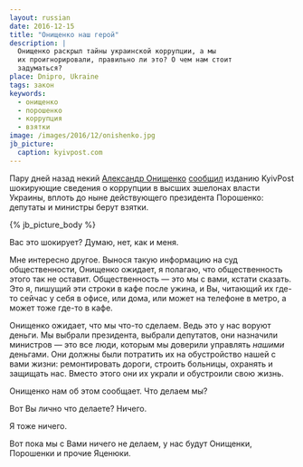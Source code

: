 ```yaml
---
layout: russian
date: 2016-12-15
title: "Онищенко наш герой"
description: |
  Онищенко раскрыл тайны украинской коррупции, а мы
  их проигнорировали, правильно ли это? О чем нам стоит
  задуматься?
place: Dnipro, Ukraine
tags: закон
keywords:
  - онищенко
  - порошенко
  - коррупция
  - взятки
image: /images/2016/12/onishenko.jpg
jb_picture:
  caption: kyivpost.com
---
```


Пару дней назад некий
[Александр Онищенко](https://ru.wikipedia.org/wiki/%D0%9E%D0%BD%D0%B8%D1%89%D0%B5%D0%BD%D0%BA%D0%BE,_%D0%90%D0%BB%D0%B5%D0%BA%D1%81%D0%B0%D0%BD%D0%B4%D1%80_%D0%A0%D0%BE%D0%BC%D0%B0%D0%BD%D0%BE%D0%B2%D0%B8%D1%87)
[сообщил](https://www.kyivpost.com/ukraine-politics/onyshchenko-makes-sweeping-claims-poroshenko-graft.html)
изданию KyivPost шокирующие сведения о коррупции
в высших эшелонах власти Украины, вплоть до
ныне действующего президента Порошенко: депутаты и министры берут
взятки.

<!--more-->

{% jb_picture_body %}

Вас это шокирует? Думаю, нет, как и меня.

Мне интересно другое. Вынося такую информацию на суд общественности,
Онищенко ожидает, я полагаю, что общественность этого так не оставит.
Общественность &mdash; это мы с вами, кстати сказать. Это я, пишущий
эти строки в кафе после ужина, и Вы, читающий их где-то сейчас у себя
в офисе, или дома, или может на телефоне в метро, а может тоже где-то в кафе.

Онищенко ожидает, что мы что-то сделаем. Ведь это у нас воруют деньги. Мы
выбрали президента, выбрали депутатов, они назначили министров &mdash;
это все люди, которым мы доверили управлять _нашими_ деньгами. Они должны
были потратить их на обустройство нашей с вами жизни: ремонтировать дороги,
строить больницы, охранять и защищать нас. Вместо этого они их украли
и обустроили свою жизнь.

Онищенко нам об этом сообщает. Что делаем мы?

Вот Вы лично что делаете? Ничего.

Я тоже ничего.

Вот пока мы с Вами ничего не делаем, у нас будут
Онищенки, Порошенки и прочие Яценюки.
